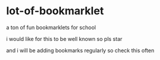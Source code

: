 # lot-of-bookmarklet
 a ton of fun bookmarklets for school

i would like for this to be well known so pls star

and i will be adding bookmarks regularly so check this often
